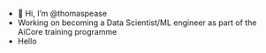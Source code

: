 - 👋 Hi, I’m @thomaspease
- Working on becoming a Data Scientist/ML engineer as part of the AiCore training programme
- Hello
